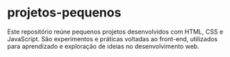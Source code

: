 # projetos-pequenos
Este repositório reúne pequenos projetos desenvolvidos com HTML, CSS e JavaScript. São experimentos e práticas voltadas ao front-end, utilizados para aprendizado e exploração de ideias no desenvolvimento web.
